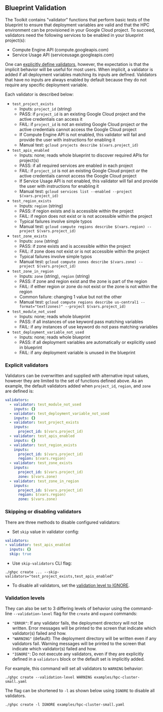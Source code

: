 ## Blueprint Validation

The Toolkit contains "validator" functions that perform basic tests of
the blueprint to ensure that deployment variables are valid and that the HPC
environment can be provisioned in your Google Cloud project. To succeed,
validators need the following services to be enabled in your blueprint
project(s):

* Compute Engine API (compute.googleapis.com)
* Service Usage API (serviceusage.googleapis.com)

One can [explicitly define validators](#explicit-validators), however, the
expectation is that the implicit behavior will be useful for most users. When
implicit, a validator is added if all deployment variables matching its inputs
are defined. Validators that have no inputs are always enabled by default
because they do not require any specific deployment variable.

Each validator is described below:

* `test_project_exists`
  * Inputs: `project_id` (string)
  * PASS: if `project_id` is an existing Google Cloud project and the active
    credentials can access it
  * FAIL: if `project_id` is not an existing Google Cloud project _or_ the
    active credentials cannot access the Google Cloud project
  * If Compute Engine API is not enabled, this validator will fail and provide
    the user with instructions for enabling it
  * Manual test: `gcloud projects describe $(vars.project_id)`
* `test_apis_enabled`
  * Inputs: none; reads whole blueprint to discover required APIs for project(s)
  * PASS: if all required services are enabled in each project
  * FAIL: if `project_id` is not an existing Google Cloud project _or_ the
    active credentials cannot access the Google Cloud project
  * If Service Usage API is not enabled, this validator will fail and provide
    the user with instructions for enabling it
  * Manual test: `gcloud services list --enabled --project $(vars.project_id)`
* `test_region_exists`
  * Inputs: `region` (string)
  * PASS: if region exists and is accessible within the project
  * FAIL: if region does not exist or is not accessible within the project
  * Typical failures involve simple typos
  * Manual test: `gcloud compute regions describe $(vars.region) --project $(vars.project_id)`
* `test_zone_exists`
  * Inputs: `zone` (string)
  * PASS: if zone exists and is accessible within the project
  * FAIL: if zone does not exist or is not accessible within the project
  * Typical failures involve simple typos
  * Manual test: `gcloud compute zones describe $(vars.zone) --project $(vars.project_id)`
* `test_zone_in_region`
  * Inputs: `zone` (string), `region` (string)
  * PASS: if zone and region exist and the zone is part of the region
  * FAIL: if either region or zone do not exist or the zone is not within the
    region
  * Common failure: changing 1 value but not the other
  * Manual test: `gcloud compute regions describe us-central1 --format="text(zones)" --project $(vars.project_id)`
* `test_module_not_used`
  * Inputs: none; reads whole blueprint
  * PASS: if all instances of use keyword pass matching variables
  * FAIL: if any instances of use keyword do not pass matching variables
* `test_deployment_variable_not_used`
  * Inputs: none; reads whole blueprint
  * PASS: if all deployment variables are automatically or explicitly used in
    blueprint
  * FAIL: if any deployment variable is unused in the blueprint

### Explicit validators

Validators can be overwritten and supplied with alternative input values,
however they are limited to the set of functions defined above. As an example,
the default validators added when `project_id`, `region`, and `zone` are defined
is:

```yaml
validators:
  - validator: test_module_not_used
    inputs: {}
  - validator: test_deployment_variable_not_used
    inputs: {}
  - validator: test_project_exists
    inputs:
      project_id: $(vars.project_id)
  - validator: test_apis_enabled
    inputs: {}
  - validator: test_region_exists
    inputs:
      project_id: $(vars.project_id)
      region: $(vars.region)
  - validator: test_zone_exists
    inputs:
      project_id: $(vars.project_id)
      zone: $(vars.zone)
  - validator: test_zone_in_region
    inputs:
      project_id: $(vars.project_id)
      region: $(vars.region)
      zone: $(vars.zone)
```

### Skipping or disabling validators

There are three methods to disable configured validators:

* Set `skip` value in validator config:

```yaml
validators:
- validator: test_apis_enabled
  inputs: {}
  skip: true
```

* Use `skip-validators` CLI flag:

```shell
./ghpc create ... --skip-validators="test_project_exists,test_apis_enabled"
```

* To disable all validators, set the [validation level to IGNORE](#validation-levels).

### Validation levels

They can also be set to 3 differing levels of behavior using the command-line
`--validation-level` flag for the `create` and `expand` commands:

* `"ERROR"`: If any validator fails, the deployment directory will not be
  written. Error messages will be printed to the screen that indicate which
  validator(s) failed and how.
* `"WARNING"` (default): The deployment directory will be written even if any
  validators fail. Warning messages will be printed to the screen that indicate
  which validator(s) failed and how.
* `"IGNORE"`: Do not execute any validators, even if they are explicitly defined
  in a `validators` block or the default set is implicitly added.

For example, this command will set all validators to `WARNING` behavior:

```shell
./ghpc create --validation-level WARNING examples/hpc-cluster-small.yaml
```

The flag can be shortened to `-l` as shown below using `IGNORE` to disable all
validators.

```shell
./ghpc create -l IGNORE examples/hpc-cluster-small.yaml
```
